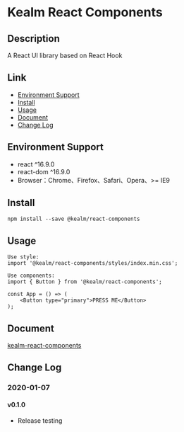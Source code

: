 # Kealm React Components

## Description

A React UI library based on React Hook

## Link

- <a href="#doc_1">Environment Support</a>
- <a href="#doc_2">Install</a>
- <a href="#doc_3">Usage</a>
- <a href="#doc_4">Document</a>
- <a href="#doc_5">Change Log</a>

<h2 id="doc_1">Environment Support</h2>

- react ^16.9.0
- react-dom ^16.9.0
- Browser：Chrome、Firefox、Safari、Opera、>= IE9

<h2 id="doc_2">Install</h2>

    npm install --save @kealm/react-components
    
<h2 id="doc_3">Usage</h2>

    Use style:
    import '@kealm/react-components/styles/index.min.css';
    
    Use components:
    import { Button } from '@kealm/react-components';
     
    const App = () => (
        <Button type="primary">PRESS ME</Button>
    );
    
<h2 id="doc_4">Document</h2>

[kealm-react-components](https://karmiy.github.io/kealm-react-components/dist/index.html)

<h2 id="doc_5">Change Log</h2>

### 2020-01-07

#### v0.1.0

- Release testing
    


